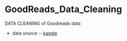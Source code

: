 # GoodReads_Data_Cleaning
DATA CLEANING of Goodreads data
- data source :- [kaggle](https://www.kaggle.com/jealousleopard/goodreadsbooks)
